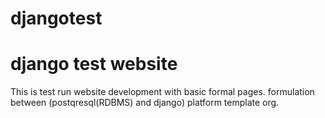 # djangotest


# django test website


This is test run website development with basic formal pages.
formulation between (postqresql(RDBMS) and django) platform
template org.

